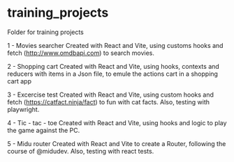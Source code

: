 # training_projects
Folder for training projects

1 - Movies searcher
Created with React and Vite, using customs hooks and fetch (http://www.omdbapi.com) to search movies.

2 - Shopping cart
Created with React and Vite, using hooks, contexts and reducers with items in a Json file, to emule the actions cart in a shopping cart app

3 - Excercise test
Created with React and Vite, using custom hooks and fetch (https://catfact.ninja/fact) to fun with cat facts. Also, testing with playwright.

4 - Tic - tac - toe
Created with React and Vite, using hooks and logic to play the game against the PC.

5 - Midu router
Created with React and Vite to create a Router, following the course of @midudev. Also, testing with react tests.